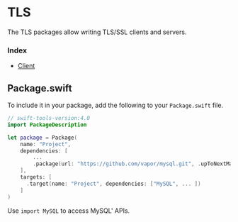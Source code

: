 # TLS

The TLS packages allow writing TLS/SSL clients and servers.

### Index

- [Client](client.md)

## Package.swift

To include it in your package, add the following to your `Package.swift` file.

```swift
// swift-tools-version:4.0
import PackageDescription

let package = Package(
    name: "Project",
    dependencies: [
        ...
        .package(url: "https://github.com/vapor/mysql.git", .upToNextMajor(from: "3.0.0")),
    ],
    targets: [
      .target(name: "Project", dependencies: ["MySQL", ... ])
    ]
)
```

Use `import MySQL` to access MySQL' APIs.
